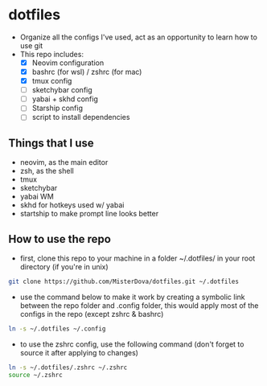 # dotfiles
- Organize all the configs I've used, act as an opportunity to learn how to use git
- This repo includes:
    - [x] Neovim configuration
    - [x] bashrc (for wsl) / zshrc (for mac)
    - [x] tmux config
    - [ ] sketchybar config
    - [ ] yabai + skhd config
    - [ ] Starship config
    - [ ] script to install dependencies
## Things that I use
- neovim, as the main editor
- zsh, as the shell
- tmux
- sketchybar
- yabai WM 
- skhd for hotkeys used w/ yabai
- startship to make prompt line looks better
## How to use the repo
- first, clone this repo to your machine in a folder ~/.dotfiles/ in your root directory (if you're in unix)
```bash
git clone https://github.com/MisterDova/dotfiles.git ~/.dotfiles
```
- use the command below to make it work by creating a symbolic link between the repo folder and .config folder, this would apply most of the configs in the repo (except zshrc & bashrc)
```bash
ln -s ~/.dotfiles ~/.config
```
- to use the zshrc config, use the following command (don't forget to source it after applying to changes)
```bash
ln -s ~/.dotfiles/.zshrc ~/.zshrc
source ~/.zshrc
```
